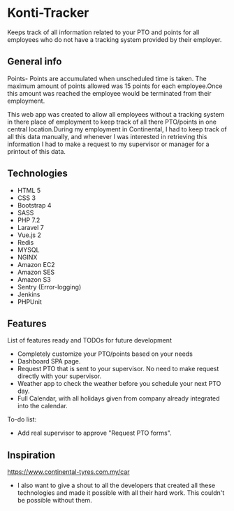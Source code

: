 # Konti-Tracker
Keeps track of all information related to your PTO and points for all employees who do not have a tracking system provided by their employer.

## General info
Points- Points are accumulated when unscheduled time is taken. The maximum amount of points allowed was 15 points for each employee.Once this amount was reached
the employee would be terminated from their employment.

This web app was created to allow all employees without a tracking system in there place of employment to keep track of all there PTO/points in one central location.During my employment in Continental, I had to keep track of all this data manually, and whenever I was interested in retrieving this information I had to make a request to my supervisor or manager for a printout of this data.

## Technologies
* HTML 5
* CSS 3
* Bootstrap 4
* SASS
* PHP 7.2
* Laravel 7
* Vue.js 2
* Redis
* MYSQL
* NGINX
* Amazon EC2
* Amazon SES
* Amazon S3
* Sentry (Error-logging)
* Jenkins
* PHPUnit

## Features
List of features ready and TODOs for future development
* Completely customize your PTO/points based on your needs
* Dashboard SPA page.
* Request PTO that is sent to your supervisor. No need to make request directly with your supervisor.
* Weather app to check the weather before you schedule your next PTO day.
* Full Calendar, with all holidays given from company already integrated into the calendar.

To-do list:
* Add real supervisor to approve "Request PTO forms".

## Inspiration
https://www.continental-tyres.com.my/car
* I also want to give a shout to all the developers that created all these technologies and made it possible with all their hard work. This couldn't be 
possible without them.


